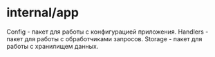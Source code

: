 # internal/app

Config - пакет для работы с конфигурацией приложения.
Handlers - пакет для работы с обработчиками запросов.
Storage - пакет для работы с хранилищем данных.